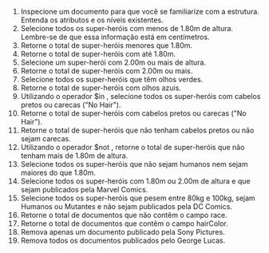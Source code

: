 1. Inspecione um documento para que você se familiarize com a estrutura. Entenda os atributos e os níveis existentes.
2. Selecione todos os super-heróis com menos de 1.80m de altura. Lembre-se de que essa informação está em centímetros.
3. Retorne o total de super-heróis menores que 1.80m.
4. Retorne o total de super-heróis com até 1.80m.
5. Selecione um super-herói com 2.00m ou mais de altura.
6. Retorne o total de super-heróis com 2.00m ou mais.
7. Selecione todos os super-heróis que têm olhos verdes.
8. Retorne o total de super-heróis com olhos azuis.
9. Utilizando o operador $in , selecione todos os super-heróis com cabelos pretos ou carecas ("No Hair").
10. Retorne o total de super-heróis com cabelos pretos ou carecas ("No Hair").
11. Retorne o total de super-heróis que não tenham cabelos pretos ou não sejam carecas.
12. Utilizando o operador $not , retorne o total de super-heróis que não tenham mais de 1.80m de altura.
13. Selecione todos os super-heróis que não sejam humanos nem sejam maiores do que 1.80m.
14. Selecione todos os super-heróis com 1.80m ou 2.00m de altura e que sejam publicados pela Marvel Comics.
15. Selecione todos os super-heróis que pesem entre 80kg e 100kg, sejam Humanos ou Mutantes e não sejam publicados pela DC Comics.
16. Retorne o total de documentos que não contêm o campo race.
17. Retorne o total de documentos que contêm o campo hairColor.
18. Remova apenas um documento publicado pela Sony Pictures.
19. Remova todos os documentos publicados pelo George Lucas.
